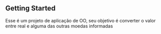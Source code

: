 ## Getting Started

Esse é um projeto de aplicação de OO, seu objetivo é converter o valor entre real e alguma das outras moedas informadas
